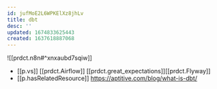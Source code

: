 ```yaml
---
id: jufMoE2L6WPKElXz8jhLv
title: dbt
desc: ''
updated: 1674833625443
created: 1637618887068
---
```


![[prdct.n8n#^xnxaubd7sqiw]]
- [[p.vs]] [[prdct.Airflow]] [[prdct.great_expectations]][[prdct.Flyway]]
- [[p.hasRelatedResource]] https://aptitive.com/blog/what-is-dbt/
